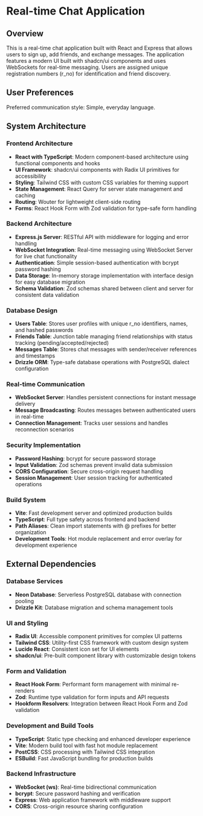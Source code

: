 # Real-time Chat Application

## Overview

This is a real-time chat application built with React and Express that allows users to sign up, add friends, and exchange messages. The application features a modern UI built with shadcn/ui components and uses WebSockets for real-time messaging. Users are assigned unique registration numbers (r_no) for identification and friend discovery.

## User Preferences

Preferred communication style: Simple, everyday language.

## System Architecture

### Frontend Architecture
- **React with TypeScript**: Modern component-based architecture using functional components and hooks
- **UI Framework**: shadcn/ui components with Radix UI primitives for accessibility
- **Styling**: Tailwind CSS with custom CSS variables for theming support
- **State Management**: React Query for server state management and caching
- **Routing**: Wouter for lightweight client-side routing
- **Forms**: React Hook Form with Zod validation for type-safe form handling

### Backend Architecture
- **Express.js Server**: RESTful API with middleware for logging and error handling
- **WebSocket Integration**: Real-time messaging using WebSocket Server for live chat functionality
- **Authentication**: Simple session-based authentication with bcrypt password hashing
- **Data Storage**: In-memory storage implementation with interface design for easy database migration
- **Schema Validation**: Zod schemas shared between client and server for consistent data validation

### Database Design
- **Users Table**: Stores user profiles with unique r_no identifiers, names, and hashed passwords
- **Friends Table**: Junction table managing friend relationships with status tracking (pending/accepted/rejected)
- **Messages Table**: Stores chat messages with sender/receiver references and timestamps
- **Drizzle ORM**: Type-safe database operations with PostgreSQL dialect configuration

### Real-time Communication
- **WebSocket Server**: Handles persistent connections for instant message delivery
- **Message Broadcasting**: Routes messages between authenticated users in real-time
- **Connection Management**: Tracks user sessions and handles reconnection scenarios

### Security Implementation
- **Password Hashing**: bcrypt for secure password storage
- **Input Validation**: Zod schemas prevent invalid data submission
- **CORS Configuration**: Secure cross-origin request handling
- **Session Management**: User session tracking for authenticated operations

### Build System
- **Vite**: Fast development server and optimized production builds
- **TypeScript**: Full type safety across frontend and backend
- **Path Aliases**: Clean import statements with @ prefixes for better organization
- **Development Tools**: Hot module replacement and error overlay for development experience

## External Dependencies

### Database Services
- **Neon Database**: Serverless PostgreSQL database with connection pooling
- **Drizzle Kit**: Database migration and schema management tools

### UI and Styling
- **Radix UI**: Accessible component primitives for complex UI patterns
- **Tailwind CSS**: Utility-first CSS framework with custom design system
- **Lucide React**: Consistent icon set for UI elements
- **shadcn/ui**: Pre-built component library with customizable design tokens

### Form and Validation
- **React Hook Form**: Performant form management with minimal re-renders
- **Zod**: Runtime type validation for form inputs and API requests
- **Hookform Resolvers**: Integration between React Hook Form and Zod validation

### Development and Build Tools
- **TypeScript**: Static type checking and enhanced developer experience
- **Vite**: Modern build tool with fast hot module replacement
- **PostCSS**: CSS processing with Tailwind CSS integration
- **ESBuild**: Fast JavaScript bundling for production builds

### Backend Infrastructure
- **WebSocket (ws)**: Real-time bidirectional communication
- **bcrypt**: Secure password hashing and verification
- **Express**: Web application framework with middleware support
- **CORS**: Cross-origin resource sharing configuration